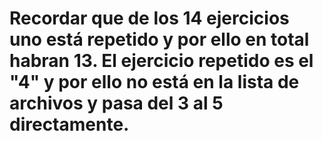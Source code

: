 # Recordar que de los 14 ejercicios uno está repetido y por ello en total habran 13. El ejercicio repetido es el "4" y por ello no está en la lista de archivos y pasa del 3 al 5 directamente.